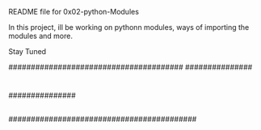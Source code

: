 README file for 0x02-python-Modules

In this project, ill be working on pythonn modules, ways of importing the modules and more.

Stay Tuned 

#######################################
###############
####
#
#
#####
###############
####
##
##########################################
